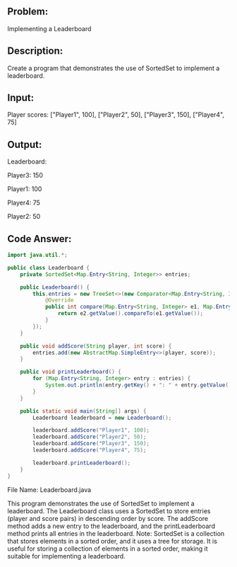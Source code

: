 ## Problem: 
Implementing a Leaderboard

## Description: 
Create a program that demonstrates the use of SortedSet to implement a leaderboard.

## Input:

Player scores: ["Player1", 100], ["Player2", 50], ["Player3", 150], ["Player4", 75]

## Output:

Leaderboard:

Player3: 150

Player1: 100

Player4: 75

Player2: 50

## Code Answer:
```Java
import java.util.*;

public class Leaderboard {
    private SortedSet<Map.Entry<String, Integer>> entries;

    public Leaderboard() {
        this.entries = new TreeSet<>(new Comparator<Map.Entry<String, Integer>>() {
            @Override
            public int compare(Map.Entry<String, Integer> e1, Map.Entry<String, Integer> e2) {
                return e2.getValue().compareTo(e1.getValue());
            }
        });
    }

    public void addScore(String player, int score) {
        entries.add(new AbstractMap.SimpleEntry<>(player, score));
    }

    public void printLeaderboard() {
        for (Map.Entry<String, Integer> entry : entries) {
            System.out.println(entry.getKey() + ": " + entry.getValue());
        }
    }

    public static void main(String[] args) {
        Leaderboard leaderboard = new Leaderboard();

        leaderboard.addScore("Player1", 100);
        leaderboard.addScore("Player2", 50);
        leaderboard.addScore("Player3", 150);
        leaderboard.addScore("Player4", 75);

        leaderboard.printLeaderboard();
    }
}
```

File Name: Leaderboard.java

This program demonstrates the use of SortedSet to implement a leaderboard. The Leaderboard class uses a SortedSet to store entries (player and score pairs) in descending order by score. The addScore method adds a new entry to the leaderboard, and the printLeaderboard method prints all entries in the leaderboard.
Note: SortedSet is a collection that stores elements in a sorted order, and it uses a tree for storage. It is useful for storing a collection of elements in a sorted order, making it suitable for implementing a leaderboard.
